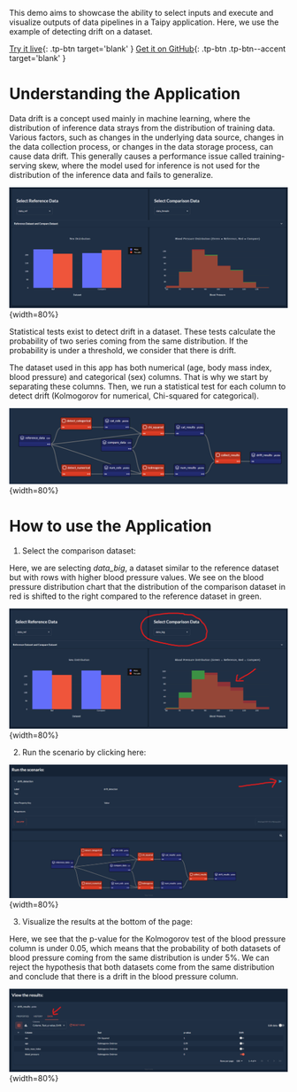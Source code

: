 This demo aims to showcase the ability to select inputs and execute and visualize outputs of data 
pipelines in a Taipy application. Here, we use the example of detecting drift on a dataset.

[Try it live](https://drift-detection.taipy.cloud/){: .tp-btn target='blank' }
[Get it on GitHub](https://github.com/Avaiga/demo-drift-detection){: .tp-btn .tp-btn--accent target='blank' }

# Understanding the Application

Data drift is a concept used mainly in machine learning, where the distribution of inference data strays 
from the distribution of training data. Various factors, such as changes in the underlying data source, 
changes in the data collection process, or changes in the data storage process, can cause data drift. 
This generally causes a performance issue called training-serving skew, where the model used for inference 
is not used for the distribution of the inference data and fails to generalize.


![Data Distributions](images/drift-detection-distributions.png){width=80%}

Statistical tests exist to detect drift in a dataset. These tests calculate the probability of two 
series coming from the same distribution. If the probability is under a threshold, we consider that there 
is drift.

The dataset used in this app has both numerical (age, body mass index, blood pressure) and categorical 
(sex) columns. That is why we start by separating these columns. Then, we run a statistical test 
for each column to detect drift (Kolmogorov for numerical, Chi-squared for categorical).

![Pipeline](images/drift-detection-pipeline.png){width=80%}

# How to use the Application

1. Select the comparison dataset:

Here, we are selecting *data_big*, a dataset similar to the reference dataset but with rows with higher 
blood pressure values. We see on the blood pressure distribution chart that the distribution of the comparison 
dataset in red is shifted to the right compared to the reference dataset in green.

![Shifted Distribution](images/drift-detection-step-1.png){width=80%}

2. Run the scenario by clicking here:

![Run Scenario](images/drift-detection-step-2.png){width=80%}

3. Visualize the results at the bottom of the page:

Here, we see that the p-value for the Kolmogorov test of the blood pressure column is under 0.05, which 
means that the probability of both datasets of blood pressure coming from the same distribution is under 
5%. We can reject the hypothesis that both datasets come from the same distribution and conclude that there 
is a drift in the blood pressure column.

![Results](images/drift-detection-step-3.png){width=80%}
